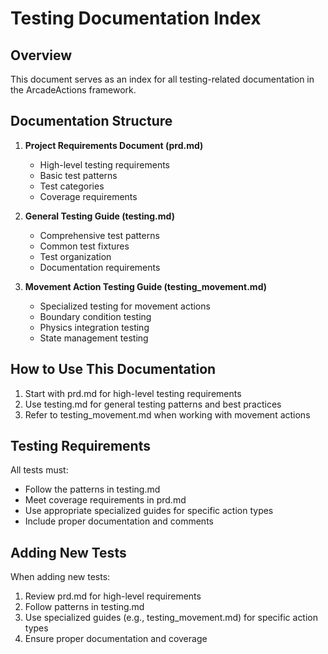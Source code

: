 # Testing Documentation Index

## Overview

This document serves as an index for all testing-related documentation in the ArcadeActions framework.

## Documentation Structure

1. **Project Requirements Document (prd.md)**
   - High-level testing requirements
   - Basic test patterns
   - Test categories
   - Coverage requirements

2. **General Testing Guide (testing.md)**
   - Comprehensive test patterns
   - Common test fixtures
   - Test organization
   - Documentation requirements

3. **Movement Action Testing Guide (testing_movement.md)**
   - Specialized testing for movement actions
   - Boundary condition testing
   - Physics integration testing
   - State management testing

## How to Use This Documentation

1. Start with prd.md for high-level testing requirements
2. Use testing.md for general testing patterns and best practices
3. Refer to testing_movement.md when working with movement actions

## Testing Requirements

All tests must:
- Follow the patterns in testing.md
- Meet coverage requirements in prd.md
- Use appropriate specialized guides for specific action types
- Include proper documentation and comments

## Adding New Tests

When adding new tests:
1. Review prd.md for high-level requirements
2. Follow patterns in testing.md
3. Use specialized guides (e.g., testing_movement.md) for specific action types
4. Ensure proper documentation and coverage 